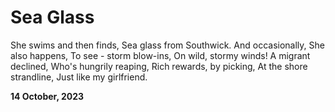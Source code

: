 # Sea Glass

She swims and then finds,
Sea glass from Southwick.
And occasionally,
She also happens,
To see - storm blow-ins,
On wild, stormy winds!
A migrant declined,
Who's hungrily reaping,
Rich rewards, by picking,
At the shore strandline,
Just like my girlfriend.

**14 October, 2023**

&nbsp;
